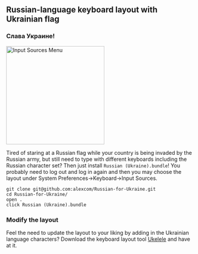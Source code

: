 ## Russian-language keyboard layout with Ukrainian flag ##

### Cлава Украине! ###

<img width="263" alt="Input Sources Menu" src="https://user-images.githubusercontent.com/1003570/164512120-d0c686f0-8c43-47aa-8d09-f00cfe5edfcb.png">


Tired of staring at a Russian flag while your country is being invaded by the Russian army, but still need to type with different keyboards including the Russian character set? Then just install `Russian (Ukraine).bundle`! You probably need to log out and log in again and then you may choose the layout under System Preferences->Keyboard->Input Sources.

    git clone git@github.com:alexcom/Russian-for-Ukraine.git
    cd Russian-for-Ukraine/
    open .
    click Russian (Ukraine).bundle

### Modify the layout ###

Feel the need to update the layout to your liking by adding in the Ukrainian language characters? Download the keyboard layout tool [Ukelele][0] and have at it.

[0]: http://scripts.sil.org/ukelele
